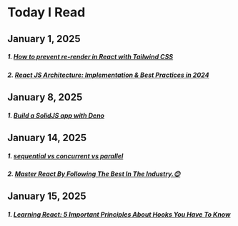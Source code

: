 # Today I Read

## January 1, 2025

##### 1. [How to prevent re-render in React with Tailwind CSS](https://www.nico.fyi/blog/tailwind-css-group-modifier-to-prevent-react-rerender?ref=dailydev) 

##### 2. [React JS Architecture: Implementation & Best Practices in 2024](https://www.upgrad.com/blog/react-js-architecture/)

## January 8, 2025

##### 1. [Build a SolidJS app with Deno](https://deno.com/blog/build-solidjs-with-deno)

## January 14, 2025

##### 1. [sequential vs concurrent vs parallel](https://dev.to/aliadelnour/sequential-vs-concurrent-vs-parallel-14j6)
##### 2. [Master React By Following The Best In The Industry.😊](https://dorendev.hashnode.dev/master-react-by-following-the-best-in-the-industry?ref=dailydev)

## January 15, 2025
##### 1. [Learning React: 5 Important Principles About Hooks You Have To Know](https://code.likeagirl.io/learning-react-5-important-principles-about-hooks-you-have-to-know-4967cd9d4eb4)
